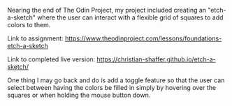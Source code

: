 Nearing the end of The Odin Project, my project included creating an "etch-a-sketch" where the user can interact with a flexible grid of squares to add colors to them. 

Link to assignment: https://www.theodinproject.com/lessons/foundations-etch-a-sketch

Link to completed live version: https://christian-shaffer.github.io/etch-a-sketch/

One thing I may go back and do is add a toggle feature so that the user can select between having the colors be filled in simply by hovering over the squares or when holding the mouse button down.